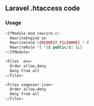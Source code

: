 ## Laravel .htaccess code

### Usage
```php
<IfModule mod_rewrite.c>
  RewriteEngine on
  RewriteCond %{REQUEST_FILENAME} !-f
  RewriteRule ^(.*)$ public/$1 [L]
</IfModule>

<Files .env>
  Order allow,deny
  Deny from all
</Files>

<Files composer.json>
  Order allow,deny
  Deny from all
</Files>
```
